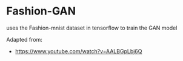 # Fashion-GAN
uses the Fashion-mnist dataset in tensorflow to train the GAN model

Adapted from:
- https://www.youtube.com/watch?v=AALBGpLbj6Q
